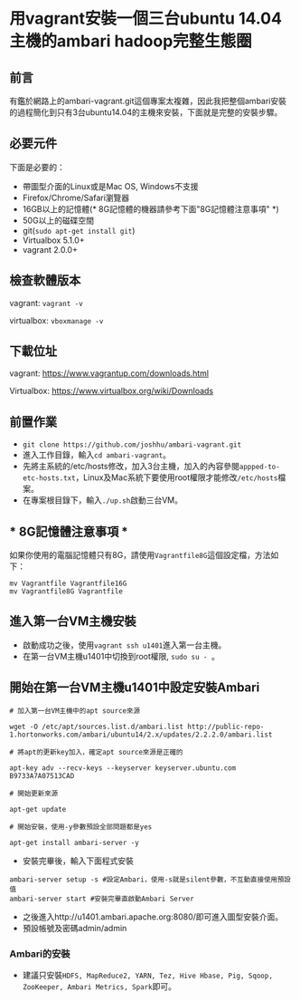 # 用vagrant安裝一個三台ubuntu 14.04主機的ambari hadoop完整生態圈
## 前言
有鑑於網路上的ambari-vagrant.git這個專案太複雜，因此我把整個ambari安裝的過程簡化到只有3台ubuntu14.04的主機來安裝，下面就是完整的安裝步驟。

## 必要元件

下面是必要的：

* 帶圖型介面的Linux或是Mac OS, Windows不支援
* Firefox/Chrome/Safari瀏覽器 
* 16GB以上的記憶體(* 8G記憶體的機器請參考下面"8G記憶體注意事項" *)
* 50G以上的磁碟空間
* git(`sudo apt-get install git`)
* Virtualbox 5.1.0+
* vagrant 2.0.0+



## 檢查軟體版本

vagrant: `vagrant -v`

virtualbox: `vboxmanage -v`

## 下載位址
vagrant: <https://www.vagrantup.com/downloads.html>

Virtualbox: <https://www.virtualbox.org/wiki/Downloads>

## 前置作業
* `git clone https://github.com/joshhu/ambari-vagrant.git`
* 進入工作目錄，輸入`cd ambari-vagrant`。
* 先將主系統的/etc/hosts修改，加入3台主機，加入的內容參閱```appped-to-etc-hosts.txt```，Linux及Mac系統下要使用root權限才能修改`/etc/hosts`檔案。
* 在專案根目錄下，輸入`./up.sh`啟動三台VM。

## * 8G記憶體注意事項 *

如果你使用的電腦記憶體只有8G，請使用`Vagrantfile8G`這個設定檔，方法如下：

```
mv Vagrantfile Vagrantfile16G
mv Vagrantfile8G Vagrantfile
```


## 進入第一台VM主機安裝

* 啟動成功之後，使用`vagrant ssh u1401`進入第一台主機。
* 在第一台VM主機u1401中切換到root權限, `sudo su - `。

## 開始在第一台VM主機u1401中設定安裝Ambari

```ssh
# 加入第一台VM主機中的apt source來源

wget -O /etc/apt/sources.list.d/ambari.list http://public-repo-1.hortonworks.com/ambari/ubuntu14/2.x/updates/2.2.2.0/ambari.list

# 將apt的更新key加入，確定apt source來源是正確的

apt-key adv --recv-keys --keyserver keyserver.ubuntu.com B9733A7A07513CAD

# 開始更新來源

apt-get update

# 開始安裝，使用-y參數預設全部問題都是yes

apt-get install ambari-server -y
```

* 安裝完畢後，輸入下面程式安裝
```
ambari-server setup -s #設定Ambari，使用-s就是silent參數，不互動直接使用預設值
ambari-server start #安裝完畢直啟動Ambari Server
```

* 之後進入http://u1401.ambari.apache.org:8080/即可進入圖型安裝介面。
* 預設帳號及密碼admin/admin

### Ambari的安裝

* 建議只安裝```HDFS, MapReduce2, YARN, Tez, Hive Hbase, Pig, Sqoop, ZooKeeper, Ambari Metrics, Spark```即可。
